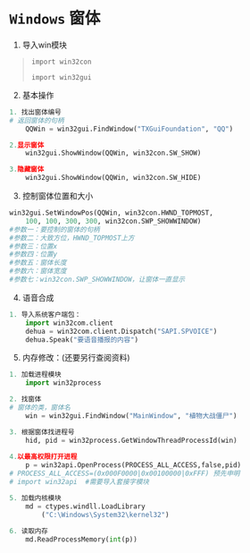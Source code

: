 # `Windows` 窗体

1. 导入win模块
> `import win32con`
> 
> `import win32gui`

2. 基本操作
```python
1. 找出窗体编号
# 返回窗体的句柄
    QQWin = win32gui.FindWindow("TXGuiFoundation", "QQ")

2.显示窗体
    win32gui.ShowWindow(QQWin, win32con.SW_SHOW)

3.隐藏窗体
    win32gui.ShowWindow(QQWin, win32con.SW_HIDE)
```

3. 控制窗体位置和大小
```python
win32gui.SetWindowPos(QQWin, win32con.HWND_TOPMOST, 
    100, 100, 300, 300, win32con.SWP_SHOWWINDOW)
#参数一：要控制的窗体的句柄
#参数二：大致方位，HWND_TOPMOST上方
#参数三：位置x
#参数四：位置y
#参数五：窗体长度
#参数六：窗体宽度
#参数七：win32con.SWP_SHOWWINDOW，让窗体一直显示
```

4. 语音合成
```python
1. 导入系统客户端包：
    import win32com.client
    dehua = win32com.client.Dispatch("SAPI.SPVOICE")
    dehua.Speak("要语音播报的内容")
```

5. 内存修改：(还要另行查阅资料)
```python
1. 加载进程模块
    import win32process

2. 找窗体
# 窗体的类，窗体名
    win = win32gui.FindWindow("MainWindow", "植物大战僵尸")

3. 根据窗体找进程号
    hid, pid = win32process.GetWindowThreadProcessId(win)
    
4.以最高权限打开进程
    p = win32api.OpenProcess(PROCESS_ALL_ACCESS,false,pid)
# PROCESS_ALL_ACCESS=(0x000F0000|0x00100000|0xFFF) 预先申明
# import win32api  #需要导入套接字模块

5. 加载内核模块
    md = ctypes.windll.LoadLibrary
        ("C:\Windows\System32\kernel32")
        
6. 读取内存
    md.ReadProcessMemory(int(p))
```











